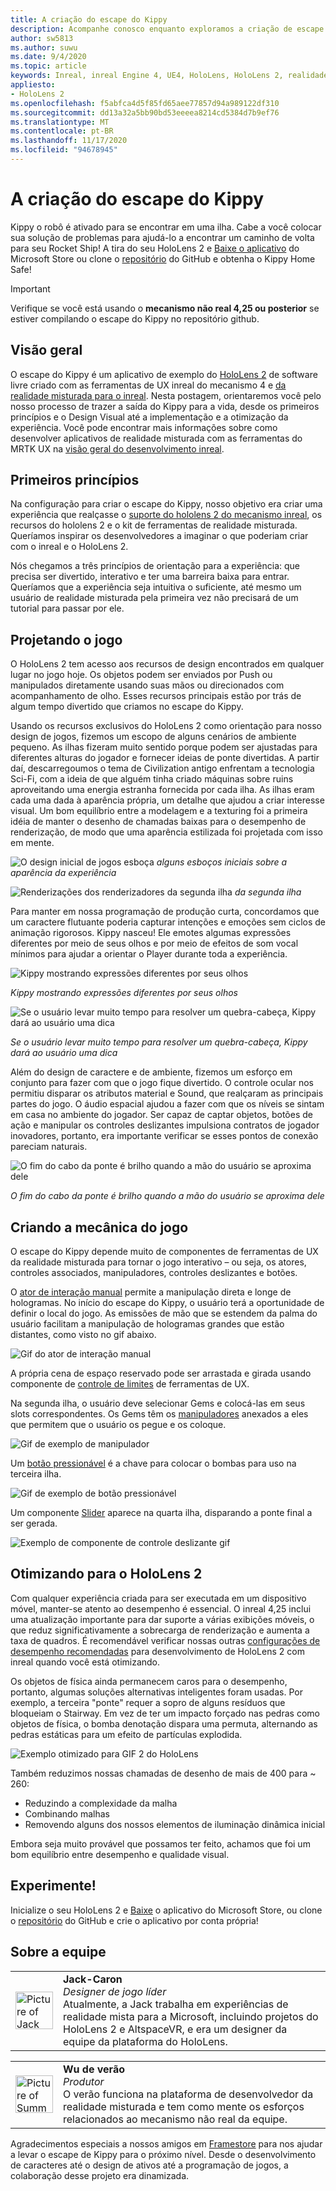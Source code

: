 ```yaml
---
title: A criação do escape do Kippy
description: Acompanhe conosco enquanto exploramos a criação de escape do Kippy para o HoloLens 2 em um mecanismo inreal.
author: sw5813
ms.author: suwu
ms.date: 9/4/2020
ms.topic: article
keywords: Inreal, inreal Engine 4, UE4, HoloLens, HoloLens 2, realidade misturada, implantar em dispositivo, PC, documentação, headset de realidade misturada, headset de realidade mista do Windows, headset da realidade virtual
appliesto:
- HoloLens 2
ms.openlocfilehash: f5abfca4d5f85fd65aee77857d94a989122df310
ms.sourcegitcommit: dd13a32a5bb90bd53eeeea8214cd5384d7b9ef76
ms.translationtype: MT
ms.contentlocale: pt-BR
ms.lasthandoff: 11/17/2020
ms.locfileid: "94678945"
---
```

# <a name="the-making-of-kippys-escape"></a>A criação do escape do Kippy

Kippy o robô é ativado para se encontrar em uma ilha. Cabe a você colocar sua solução de problemas para ajudá-lo a encontrar um caminho de volta para seu Rocket Ship! A tira do seu HoloLens 2 e [Baixe o aplicativo](https://www.microsoft.com/p/kippys-escape/9nbd7gl86vkd) do Microsoft Store ou clone o [repositório](https://github.com/microsoft/MixedReality-Unreal-KippysEscape) do GitHub e obtenha o Kippy Home Safe!  

> [!IMPORTANT]
> Verifique se você está usando o **mecanismo não real 4,25 ou posterior** se estiver compilando o escape do Kippy no repositório github.

## <a name="overview"></a>Visão geral

O escape do Kippy é um aplicativo de exemplo do [HoloLens 2](https://docs.microsoft.com/hololens/hololens2-hardware) de software livre criado com as ferramentas de UX inreal do mecanismo 4 e [da realidade misturada para o inreal](https://github.com/microsoft/MixedReality-UXTools-Unreal). Nesta postagem, orientaremos você pelo nosso processo de trazer a saída do Kippy para a vida, desde os primeiros princípios e o Design Visual até a implementação e a otimização da experiência. Você pode encontrar mais informações sobre como desenvolver aplicativos de realidade misturada com as ferramentas do MRTK UX na [visão geral do desenvolvimento inreal](unreal-development-overview.md).

## <a name="first-principles"></a>Primeiros princípios 

Na configuração para criar o escape do Kippy, nosso objetivo era criar uma experiência que realçasse o [suporte do hololens 2 do mecanismo inreal](https://docs.unrealengine.com/Platforms/AR/HoloLens2/index.html), os recursos do hololens 2 e o kit de ferramentas de realidade misturada. Queríamos inspirar os desenvolvedores a imaginar o que poderiam criar com o inreal e o HoloLens 2.  

Nós chegamos a três princípios de orientação para a experiência: que precisa ser divertido, interativo e ter uma barreira baixa para entrar. Queríamos que a experiência seja intuitiva o suficiente, até mesmo um usuário de realidade misturada pela primeira vez não precisará de um tutorial para passar por ele.  

## <a name="designing-the-game"></a>Projetando o jogo 

O HoloLens 2 tem acesso aos recursos de design encontrados em qualquer lugar no jogo hoje. Os objetos podem ser enviados por Push ou manipulados diretamente usando suas mãos ou direcionados com acompanhamento de olho. Esses recursos principais estão por trás de algum tempo divertido que criamos no escape do Kippy.  

Usando os recursos exclusivos do HoloLens 2 como orientação para nosso design de jogos, fizemos um escopo de alguns cenários de ambiente pequeno. As ilhas fizeram muito sentido porque podem ser ajustadas para diferentes alturas do jogador e fornecer ideias de ponte divertidas. A partir daí, descarregoumos o tema de Civilization antigo enfrentam a tecnologia Sci-Fi, com a ideia de que alguém tinha criado máquinas sobre ruins aproveitando uma energia estranha fornecida por cada ilha. As ilhas eram cada uma dada à aparência própria, um detalhe que ajudou a criar interesse visual. Um bom equilíbrio entre a modelagem e a texturing foi a primeira idéia de manter o desenho de chamadas baixas para o desempenho de renderização, de modo que uma aparência estilizada foi projetada com isso em mente. 

![O design inicial de jogos esboça ](images/kippys-escape/kippys-escape-img-01.png)
 *alguns esboços iniciais sobre a aparência da experiência*

![Renderizações dos renderizadores da segunda ilha ](images/kippys-escape/kippys-escape-img-02.png)
 *da segunda ilha*

Para manter em nossa programação de produção curta, concordamos que um caractere flutuante poderia capturar intenções e emoções sem ciclos de animação rigorosos. Kippy nasceu! Ele emotes algumas expressões diferentes por meio de seus olhos e por meio de efeitos de som vocal mínimos para ajudar a orientar o Player durante toda a experiência. 

![Kippy mostrando expressões diferentes por seus olhos](images/kippys-escape/kippys-escape-img-03.gif)

*Kippy mostrando expressões diferentes por seus olhos*

![Se o usuário levar muito tempo para resolver um quebra-cabeça, Kippy dará ao usuário uma dica](images/kippys-escape/kippys-escape-img-04.gif)

*Se o usuário levar muito tempo para resolver um quebra-cabeça, Kippy dará ao usuário uma dica*

Além do design de caractere e de ambiente, fizemos um esforço em conjunto para fazer com que o jogo fique divertido. O controle ocular nos permitiu disparar os atributos material e Sound, que realçaram as principais partes do jogo. O áudio espacial ajudou a fazer com que os níveis se sintam em casa no ambiente do jogador. Ser capaz de captar objetos, botões de ação e manipular os controles deslizantes impulsiona contratos de jogador inovadores, portanto, era importante verificar se esses pontos de conexão pareciam naturais. 

![O fim do cabo da ponte é brilho quando a mão do usuário se aproxima dele](images/kippys-escape/kippys-escape-img-05.gif)

*O fim do cabo da ponte é brilho quando a mão do usuário se aproxima dele*

## <a name="building-the-game-mechanics"></a>Criando a mecânica do jogo 

O escape do Kippy depende muito de componentes de ferramentas de UX da realidade misturada para tornar o jogo interativo – ou seja, os atores, controles associados, manipuladores, controles deslizantes e botões.   

O [ator de interação manual](https://microsoft.github.io/MixedReality-UXTools-Unreal/version/public/0.9.x/Docs/HandInteraction.html) permite a manipulação direta e longe de hologramas. No início do escape do Kippy, o usuário terá a oportunidade de definir o local do jogo. As emissões de mão que se estendem da palma do usuário facilitam a manipulação de hologramas grandes que estão distantes, como visto no gif abaixo.  

![Gif do ator de interação manual](images/kippys-escape/kippys-escape-img-06.gif)

A própria cena de espaço reservado pode ser arrastada e girada usando componente de [controle de limites](https://microsoft.github.io/MixedReality-UXTools-Unreal/version/public/0.9.x/Docs/BoundsControl.html) de ferramentas de UX.  

Na segunda ilha, o usuário deve selecionar Gems e colocá-las em seus slots correspondentes. Os Gems têm os [manipuladores](https://microsoft.github.io/MixedReality-UXTools-Unreal/version/public/0.9.x/Docs/Manipulator.html) anexados a eles que permitem que o usuário os pegue e os coloque. 

![Gif de exemplo de manipulador](images/kippys-escape/kippys-escape-img-07.gif)

Um [botão pressionável](https://microsoft.github.io/MixedReality-UXTools-Unreal/version/public/0.9.x/Docs/PressableButton.html) é a chave para colocar o bombas para uso na terceira ilha.  

![Gif de exemplo de botão pressionável](images/kippys-escape/kippys-escape-img-08.gif)

Um componente [Slider](https://microsoft.github.io/MixedReality-UXTools-Unreal/version/public/0.9.x/Docs/PinchSlider.html) aparece na quarta ilha, disparando a ponte final a ser gerada.  

![Exemplo de componente de controle deslizante gif](images/kippys-escape/kippys-escape-img-09.gif) 

## <a name="optimizing-for-hololens-2"></a>Otimizando para o HoloLens 2 

Com qualquer experiência criada para ser executada em um dispositivo móvel, manter-se atento ao desempenho é essencial. O inreal 4,25 inclui uma atualização importante para dar suporte a várias exibições móveis, o que reduz significativamente a sobrecarga de renderização e aumenta a taxa de quadros. É recomendável verificar nossas outras [configurações de desempenho recomendadas](performance-recommendations-for-unreal.md) para desenvolvimento de HoloLens 2 com inreal quando você está otimizando.  

Os objetos de física ainda permanecem caros para o desempenho, portanto, algumas soluções alternativas inteligentes foram usadas. Por exemplo, a terceira "ponte" requer a sopro de alguns resíduos que bloqueiam o Stairway. Em vez de ter um impacto forçado nas pedras como objetos de física, o bomba denotação dispara uma permuta, alternando as pedras estáticas para um efeito de partículas explodida. 

![Exemplo otimizado para GIF 2 do HoloLens](images/kippys-escape/kippys-escape-img-10.gif) 

Também reduzimos nossas chamadas de desenho de mais de 400 para ~ 260: 
* Reduzindo a complexidade da malha
* Combinando malhas
* Removendo alguns dos nossos elementos de iluminação dinâmica inicial

Embora seja muito provável que possamos ter feito, achamos que foi um bom equilíbrio entre desempenho e qualidade visual.  

## <a name="try-it-out"></a>Experimente! 

Inicialize o seu HoloLens 2 e [Baixe](https://www.microsoft.com/p/kippys-escape/9nbd7gl86vkd) o aplicativo do Microsoft Store, ou clone o [repositório](https://github.com/microsoft/MixedReality-Unreal-KippysEscape) do GitHub e crie o aplicativo por conta própria!  

## <a name="about-the-team"></a>Sobre a equipe

<table style="border-collapse:collapse" padding-left="0px">
<tr>
<td style="border-style: none" width="60"><img alt="Picture of Jack Caron" width="60" height="60" src="images/kippys-escape/jack-caron.jpg"></td>
<td style="border-style: none"><b>Jack-Caron</b><br><i>Designer de jogo líder</i><br>Atualmente, a Jack trabalha em experiências de realidade mista para a Microsoft, incluindo projetos do HoloLens 2 e AltspaceVR, e era um designer da equipe da plataforma do HoloLens.</td>
</tr>
</table>

<table style="border-collapse:collapse" padding-left="0px">
<tr>
<td style="border-style: none" width="60"><img alt="Picture of Summer Wu" width="60" height="60" src="images/kippys-escape/summer-wu.jpg"></td>
<td style="border-style: none"><b>Wu de verão</b><br><i>Produtor</i><br>O verão funciona na plataforma de desenvolvedor da realidade misturada e tem como mente os esforços relacionados ao mecanismo não real da equipe.</td>
</tr>
</table>

Agradecimentos especiais a nossos amigos em [Framestore](https://www.framestore.com/) para nos ajudar a levar o escape de Kippy para o próximo nível. Desde o desenvolvimento de caracteres até o design de ativos até a programação de jogos, a colaboração desse projeto era dinamizada.  